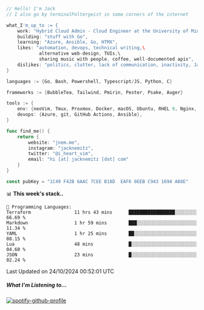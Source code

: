 ```go
// Hello! I'm Jack
// I also go by terminalPoltergeist in some corners of the internet

what_I'm_up_to := {
    work: "Hybrid Cloud Admin - Cloud Engineer at the University of Minnesota",
    building: "stuff with Go",
    learning: "Azure, Ansible, Go, HTMX",
    likes: "automation, devops, technical writing,\
            alternative web-design, TUIs,\
            sharing music with people, coffee, well-documented apis",
    dislikes: "politics, clutter, lack of communication, inactivity, Java",
}

languages := {Go, Bash, Powershell, Typescript/JS, Python, C}

frameworks := {BubbleTea, Tailwind, Pmirin, Pester, Psake, Auger}

tools := {
    env: {neoVim, Tmux, Proxmox, Docker, macOS, Ubuntu, RHEL 9, Nginx, DigitalOcean, Cloudflare},
    devops: {Azure, git, GitHub Actions, Ansible},
}

func find_me() {
    return {
        website: "jnem.me",
        instagram: "jacknemitz",
        twitter: "@i_heart_vim",
        email: "hi [at] jacknemitz [dot] com"
    }
}

const pubKey = "1C49 F42B 6AAC 7CEE B18D  EAF6 0EEB C943 1694 A88E"
```

<!--START_SECTION:waka-->
📊 **This week's stack..** 

```text
💬 Programming Languages: 
Terraform                11 hrs 43 mins      █████████████████░░░░░░░░   66.69 % 
Markdown                 1 hr 59 mins        ███░░░░░░░░░░░░░░░░░░░░░░   11.34 % 
YAML                     1 hr 25 mins        ██░░░░░░░░░░░░░░░░░░░░░░░   08.15 % 
Lua                      48 mins             █░░░░░░░░░░░░░░░░░░░░░░░░   04.60 % 
JSON                     23 mins             █░░░░░░░░░░░░░░░░░░░░░░░░   02.24 % 
```


 Last Updated on 24/10/2024 00:52:01 UTC
<!--END_SECTION:waka-->

##### What I'm Listening to...

[![spotify-github-profile](https://jnem.me/listening-item?maxAge=2592000)](https://jnem.me/listening)
